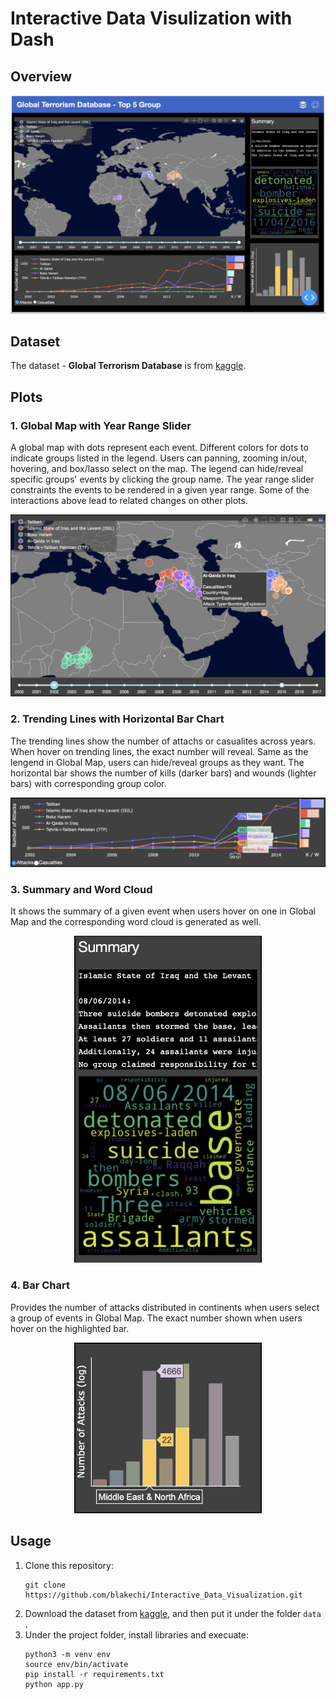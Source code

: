 # Interactive Data Visulization with Dash

## Overview

![](./github_assets/overview.png)

## Dataset

The dataset - **Global Terrorism Database** is from [kaggle](https://www.kaggle.com/START-UMD/gtd).

## Plots

### 1. Global Map with Year Range Slider

A global map with dots represent each event. Different colors for dots to indicate groups listed in the legend. Users can panning, zooming in/out, hovering, and box/lasso select on the map. The legend can hide/reveal specific groups' events by clicking the group name. The year range slider constraints the events to be rendered in a given year range. Some of the interactions above lead to related changes on other plots.
![]()

<p align="center">
  <img src="./github_assets/global_map.png?raw=true" width=600/>
</p>

### 2. Trending Lines with Horizontal Bar Chart

The trending lines show the number of attachs or casualites across years. When hover on trending lines, the exact number will reveal. Same as the lengend in Global Map, users can hide/reveal groups as they want. The horizontal bar shows the number of kills (darker bars) and wounds (lighter bars) with corresponding group color.

<p align="center">
  <img src="./github_assets/trending_line.png?raw=true" width=600/>
</p>

### 3. Summary and Word Cloud

It shows the summary of a given event when users hover on one in Global Map and the corresponding word cloud is generated as well.

<p align="center">
  <img src="./github_assets/word_cloud.png?raw=true" width=300/>
</p>

### 4. Bar Chart

Provides the number of attacks distributed in continents when users select a group of events in Global Map. The exact number shown when users hover on the highlighted bar.

<p align="center">
  <img src="./github_assets/bar_chart.png?raw=true" width=300/>
</p>

## Usage

1. Clone this repository:
   ```
   git clone https://github.com/blakechi/Interactive_Data_Visualization.git
   ```
2. Download the dataset from [kaggle](https://www.kaggle.com/START-UMD/gtd), and then put it under the folder `data` .
3. Under the project folder, install libraries and execuate:
   ```console
   python3 -m venv env
   source env/bin/activate
   pip install -r requirements.txt
   python app.py
   ```
